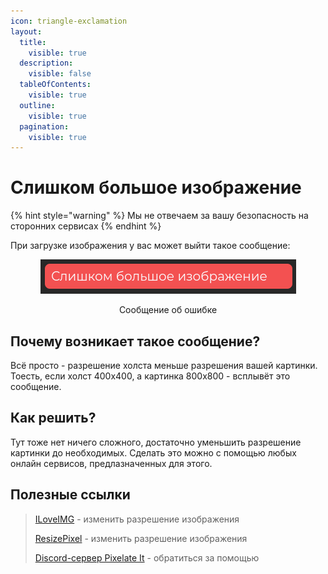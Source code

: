 ```yaml
---
icon: triangle-exclamation
layout:
  title:
    visible: true
  description:
    visible: false
  tableOfContents:
    visible: true
  outline:
    visible: true
  pagination:
    visible: true
---
```


# Слишком большое изображение

{% hint style="warning" %}
Мы не отвечаем за вашу безопасность на сторонних сервисах
{% endhint %}

При загрузке изображения у вас может выйти такое сообщение:

<div align="center" data-full-width="false">

<figure><img src="../.gitbook/assets/image.png" alt=""><figcaption><p>Сообщение об ошибке</p></figcaption></figure>

</div>

## Почему возникает такое сообщение? <a href="#reason" id="reason"></a>

Всё просто - разрешение холста меньше разрешения вашей картинки. Тоесть, если холст 400x400, а картинка 800x800 - всплывёт это сообщение.

## Как решить? <a href="#solution" id="solution"></a>

Тут тоже нет ничего сложного, достаточно уменьшить разрешение картинки до необходимых. Сделать это можно с помощью любых онлайн сервисов, предлазначенных для этого.

## Полезные ссылки <a href="#links" id="links"></a>

> [ILoveIMG](https://www.iloveimg.com/resize-image) - изменить разрешение изображения
>
> [ResizePixel](https://www.resizepixel.com/resize-image/) - изменить разрешение изображения
>
> [Discord-сервер Pixelate It](https://discord.gg/XBPyGUv3DT) - обратиться за помощью
